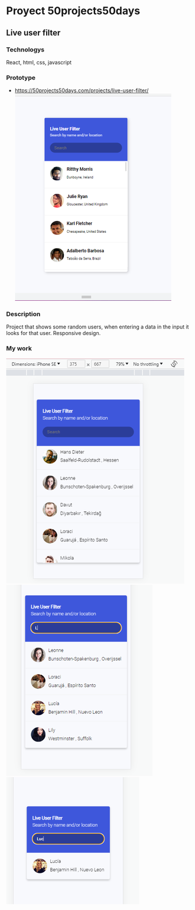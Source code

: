 # Proyect 50projects50days

## Live user filter

### Technologys

React, html, css, javascript

### Prototype

- https://50projects50days.com/projects/live-user-filter/
![Alt text](image.png)

### Description

Project that shows some random users, when entering a data in the input it looks for that user.
Responsive design.

### My work
![Alt text](image-1.png)
![Alt text](image-4.png)
![Alt text](image-3.png)
